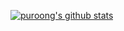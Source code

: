 [![puroong's github stats](https://github-readme-stats.vercel.app/api?username=puroong)](https://github.com/anuraghazra/github-readme-stats)
